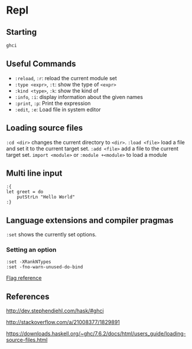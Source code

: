 # Repl

## Starting

```sh
ghci
```

## Useful Commands

- `:reload`, `:r`: reload the current module set
- `:type <expr>`, `:t`: show the type of `<expr>`
- `:kind <type>`, `:k`: show the kind of <type>
- `:info`, `:i`: display information about the given names
- `:print`, `:p`: Print the expression
- `:edit`, `:e`: Load file in system editor

## Loading source files

`:cd <dir>` changes the current directory to `<dir>`.
`:load <file>` load a file and set it to the current target set.
`:add <file>` add a file to the current target set.
`import <module>` or `:module +<module>` to load a module

## Multi line input

```
:{
let greet = do
	putStrLn "Hello World"
:}
```


## Language extensions and compiler pragmas

`:set` shows the currently set options.

### Setting an option

```
:set -XRankNTypes
:set -fno-warn-unused-do-bind
```
[Flag reference](https://downloads.haskell.org/~ghc/latest/docs/html/users_guide/flag-reference.html)


## References

http://dev.stephendiehl.com/hask/#ghci

http://stackoverflow.com/a/21008377/1829891

https://downloads.haskell.org/~ghc/7.6.2/docs/html/users_guide/loading-source-files.html
